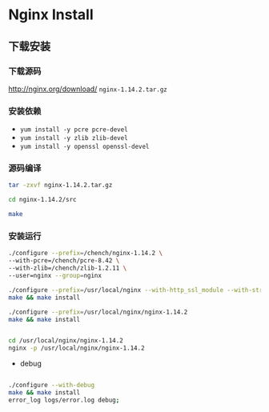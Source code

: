 # Nginx Install

## 下载安装

### 下载源码
http://nginx.org/download/
`nginx-1.14.2.tar.gz`

### 安装依赖
- `yum install -y pcre pcre-devel`
- `yum install -y zlib zlib-devel`
- `yum install -y openssl openssl-devel`

### 源码编译
```sh
tar -zxvf nginx-1.14.2.tar.gz

cd nginx-1.14.2/src

make
```
### 安装运行



```sh
./configure --prefix=/chench/nginx-1.14.2 \
--with-pcre=/chench/pcre-8.42 \
--with-zlib=/chench/zlib-1.2.11 \
--user=nginx --group=nginx

./configure --prefix=/usr/local/nginx --with-http_ssl_module --with-stream
make && make install
```



```sh
./configure --prefix=/usr/local/nginx/nginx-1.14.2
make && make install


cd /usr/local/nginx/nginx-1.14.2
nginx -p /usr/local/nginx/nginx-1.14.2

```



- debug
```sh

./configure --with-debug
make && make install
error_log logs/error.log debug;

```